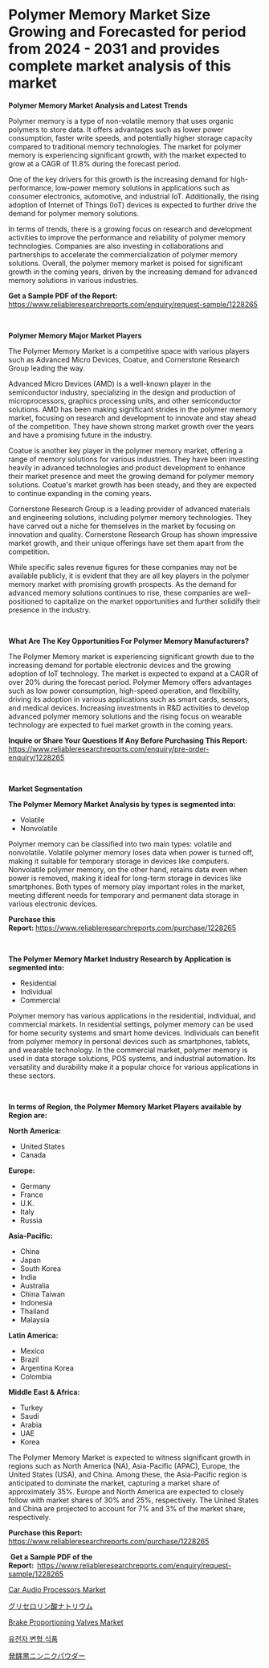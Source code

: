 <p><h1>Polymer Memory Market Size Growing and Forecasted for period from 2024 - 2031 and provides complete market analysis of this market</h1></p><p><strong>Polymer Memory Market Analysis and Latest Trends</strong></p>
<p><p>Polymer memory is a type of non-volatile memory that uses organic polymers to store data. It offers advantages such as lower power consumption, faster write speeds, and potentially higher storage capacity compared to traditional memory technologies. The market for polymer memory is experiencing significant growth, with the market expected to grow at a CAGR of 11.8% during the forecast period. </p><p>One of the key drivers for this growth is the increasing demand for high-performance, low-power memory solutions in applications such as consumer electronics, automotive, and industrial IoT. Additionally, the rising adoption of Internet of Things (IoT) devices is expected to further drive the demand for polymer memory solutions. </p><p>In terms of trends, there is a growing focus on research and development activities to improve the performance and reliability of polymer memory technologies. Companies are also investing in collaborations and partnerships to accelerate the commercialization of polymer memory solutions. Overall, the polymer memory market is poised for significant growth in the coming years, driven by the increasing demand for advanced memory solutions in various industries.</p></p>
<p><strong>Get a Sample PDF of the Report:&nbsp;</strong> <a href="https://www.reliableresearchreports.com/enquiry/request-sample/1228265">https://www.reliableresearchreports.com/enquiry/request-sample/1228265</a></p>
<p>&nbsp;</p>
<p><strong>Polymer Memory Major Market Players</strong></p>
<p><p>The Polymer Memory Market is a competitive space with various players such as Advanced Micro Devices, Coatue, and Cornerstone Research Group leading the way. </p><p>Advanced Micro Devices (AMD) is a well-known player in the semiconductor industry, specializing in the design and production of microprocessors, graphics processing units, and other semiconductor solutions. AMD has been making significant strides in the polymer memory market, focusing on research and development to innovate and stay ahead of the competition. They have shown strong market growth over the years and have a promising future in the industry.</p><p>Coatue is another key player in the polymer memory market, offering a range of memory solutions for various industries. They have been investing heavily in advanced technologies and product development to enhance their market presence and meet the growing demand for polymer memory solutions. Coatue's market growth has been steady, and they are expected to continue expanding in the coming years.</p><p>Cornerstone Research Group is a leading provider of advanced materials and engineering solutions, including polymer memory technologies. They have carved out a niche for themselves in the market by focusing on innovation and quality. Cornerstone Research Group has shown impressive market growth, and their unique offerings have set them apart from the competition.</p><p>While specific sales revenue figures for these companies may not be available publicly, it is evident that they are all key players in the polymer memory market with promising growth prospects. As the demand for advanced memory solutions continues to rise, these companies are well-positioned to capitalize on the market opportunities and further solidify their presence in the industry.</p></p>
<p>&nbsp;</p>
<p><strong>What Are The Key Opportunities For Polymer Memory Manufacturers?</strong></p>
<p><p>The Polymer Memory market is experiencing significant growth due to the increasing demand for portable electronic devices and the growing adoption of IoT technology. The market is expected to expand at a CAGR of over 20% during the forecast period. Polymer Memory offers advantages such as low power consumption, high-speed operation, and flexibility, driving its adoption in various applications such as smart cards, sensors, and medical devices. Increasing investments in R&D activities to develop advanced polymer memory solutions and the rising focus on wearable technology are expected to fuel market growth in the coming years.</p></p>
<p><strong>Inquire or Share Your Questions If Any Before Purchasing This Report:</strong> <a href="https://www.reliableresearchreports.com/enquiry/pre-order-enquiry/1228265">https://www.reliableresearchreports.com/enquiry/pre-order-enquiry/1228265</a></p>
<p>&nbsp;</p>
<p><strong>Market Segmentation</strong></p>
<p><strong>The Polymer Memory Market Analysis by types is segmented into:</strong></p>
<p><ul><li>Volatile</li><li>Nonvolatile</li></ul></p>
<p><p>Polymer memory can be classified into two main types: volatile and nonvolatile. Volatile polymer memory loses data when power is turned off, making it suitable for temporary storage in devices like computers. Nonvolatile polymer memory, on the other hand, retains data even when power is removed, making it ideal for long-term storage in devices like smartphones. Both types of memory play important roles in the market, meeting different needs for temporary and permanent data storage in various electronic devices.</p></p>
<p><strong>Purchase this Report:&nbsp;</strong><a href="https://www.reliableresearchreports.com/purchase/1228265">https://www.reliableresearchreports.com/purchase/1228265</a></p>
<p>&nbsp;</p>
<p><strong>The Polymer Memory Market Industry Research by Application is segmented into:</strong></p>
<p><ul><li>Residential</li><li>Individual</li><li>Commercial</li></ul></p>
<p><p>Polymer memory has various applications in the residential, individual, and commercial markets. In residential settings, polymer memory can be used for home security systems and smart home devices. Individuals can benefit from polymer memory in personal devices such as smartphones, tablets, and wearable technology. In the commercial market, polymer memory is used in data storage solutions, POS systems, and industrial automation. Its versatility and durability make it a popular choice for various applications in these sectors.</p></p>
<p>&nbsp;</p>
<p><strong>In terms of Region, the Polymer Memory Market Players available by Region are:</strong></p>
<p>
    <p> <strong> North America: </strong>
        <ul>
            <li>United States</li>
            <li>Canada</li>
        </ul>
        </p> 
    <p> <strong> Europe: </strong>
        <ul>
            <li>Germany</li>
            <li>France</li>
            <li>U.K.</li>
            <li>Italy</li>
            <li>Russia</li>
        </ul>
        </p> 
    <p> <strong> Asia-Pacific: </strong>
        <ul>
            <li>China</li>
            <li>Japan</li>
            <li>South Korea</li>
            <li>India</li>
            <li>Australia</li>
            <li>China Taiwan</li>
            <li>Indonesia</li>
            <li>Thailand</li>
            <li>Malaysia</li>
        </ul>
        </p> 
    <p> <strong> Latin America: </strong>
        <ul>
            <li>Mexico</li>
            <li>Brazil</li>
            <li>Argentina Korea</li>
            <li>Colombia</li>
        </ul>
        </p> 
    <p> <strong> Middle East & Africa: </strong>
        <ul>
            <li>Turkey</li>
            <li>Saudi</li>
            <li>Arabia</li>
            <li>UAE</li>
            <li>Korea</li>
        </ul>
    </p>
    </p>
<p><p>The Polymer Memory Market is expected to witness significant growth in regions such as North America (NA), Asia-Pacific (APAC), Europe, the United States (USA), and China. Among these, the Asia-Pacific region is anticipated to dominate the market, capturing a market share of approximately 35%. Europe and North America are expected to closely follow with market shares of 30% and 25%, respectively. The United States and China are projected to account for 7% and 3% of the market share, respectively.</p></p>
<p><strong>Purchase this Report: </strong><a href="https://www.reliableresearchreports.com/purchase/1228265">https://www.reliableresearchreports.com/purchase/1228265</a></p>
<p>&nbsp;<strong>Get a Sample PDF of the Report:&nbsp;&nbsp;</strong><a href="https://www.reliableresearchreports.com/enquiry/request-sample/1228265">https://www.reliableresearchreports.com/enquiry/request-sample/1228265</a></p>
<p><strong></strong></p>
<p><p><a href="https://issuu.com/reportprime-2/docs/car-audio-processors-market-size-2030.pptx">Car Audio Processors Market</a></p><p><a href="https://github.com/ReganWisoky2023/Market-Research-Report-List-1/blob/main/94246259526.md">グリセロリン酸ナトリウム</a></p><p><a href="https://issuu.com/reportprime-2/docs/brake-proportioning-valves-market-size-2030.pptx">Brake Proportioning Valves Market</a></p><p><a href="https://github.com/darrellockm3ytan895656/Market-Research-Report-List-1/blob/main/59708108782.md">유전자 변형 식품</a></p><p><a href="https://github.com/cbigkbh02719/Market-Research-Report-List-1/blob/main/67412069525.md">発酵黒ニンニクパウダー</a></p></p>